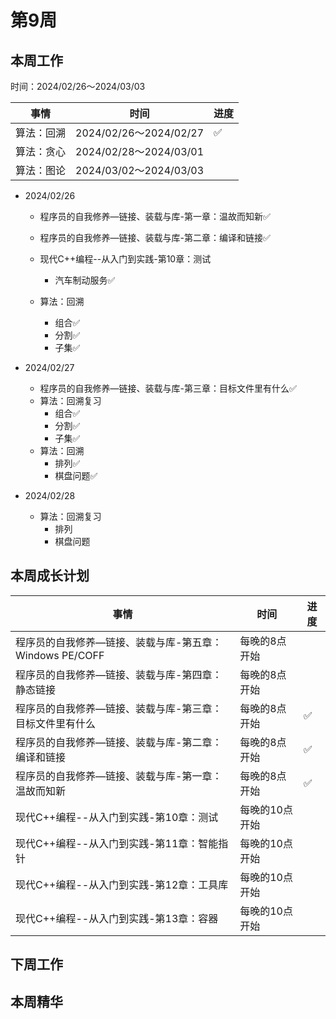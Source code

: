 # 第9周

## 本周工作

时间：2024/02/26～2024/03/03

| 事情       | 时间                   | 进度 |
| ---------- | ---------------------- | ---- |
| 算法：回溯 | 2024/02/26～2024/02/27 | ✅    |
| 算法：贪心 | 2024/02/28～2024/03/01 |      |
| 算法：图论 | 2024/03/02～2024/03/03 |      |

+ 2024/02/26
  + 程序员的自我修养—链接、装载与库-第一章：温故而知新✅
  + 程序员的自我修养—链接、装载与库-第二章：编译和链接✅
  + 现代C++编程--从入门到实践-第10章：测试
    + 汽车制动服务✅
  
  + 算法：回溯
    + 组合✅
    + 分割✅
    + 子集✅
  
+ 2024/02/27
  + 程序员的自我修养—链接、装载与库-第三章：目标文件里有什么✅
  + 算法：回溯复习
    + 组合✅
    + 分割✅
    + 子集✅
  + 算法：回溯
    + 排列✅
    + 棋盘问题✅
  
+ 2024/02/28
  + 算法：回溯复习
    + 排列
    + 棋盘问题


## 本周成长计划

| 事情                                                     | 时间           | 进度 |
| -------------------------------------------------------- | -------------- | ---- |
| 程序员的自我修养—链接、装载与库-第五章：Windows PE/COFF  | 每晚的8点开始  |      |
| 程序员的自我修养—链接、装载与库-第四章：静态链接         | 每晚的8点开始  |      |
| 程序员的自我修养—链接、装载与库-第三章：目标文件里有什么 | 每晚的8点开始  | ✅    |
| 程序员的自我修养—链接、装载与库-第二章：编译和链接       | 每晚的8点开始  | ✅    |
| 程序员的自我修养—链接、装载与库-第一章：温故而知新       | 每晚的8点开始  | ✅    |
| 现代C++编程--从入门到实践-第10章：测试                   | 每晚的10点开始 |      |
| 现代C++编程--从入门到实践-第11章：智能指针               | 每晚的10点开始 |      |
| 现代C++编程--从入门到实践-第12章：工具库                 | 每晚的10点开始 |      |
| 现代C++编程--从入门到实践-第13章：容器                   | 每晚的10点开始 |      |

## 下周工作

## 本周精华

